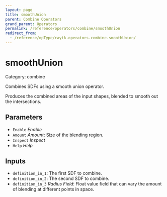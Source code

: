 ```yaml
---
layout: page
title: smoothUnion
parent: Combine Operators
grand_parent: Operators
permalink: /reference/operators/combine/smoothUnion
redirect_from:
  - /reference/opType/raytk.operators.combine.smoothUnion/
---
```


# smoothUnion

Category: combine



Combines SDFs using a smooth union operator.

Produces the combined areas of the input shapes, blended to smooth out the intersections.

## Parameters

* `Enable` *Enable*
* `Amount` *Amount*: Size of the blending region.
* `Inspect` *Inspect*
* `Help` *Help*

## Inputs

* `definition_in_1`:  The first SDF to combine.
* `definition_in_2`:  The second SDF to combine.
* `definition_in_3` *Radius Field*:  Float value field that can vary the amount of blending at different points in space.